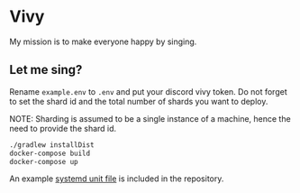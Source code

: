 # Vivy

My mission is to make everyone happy by singing.

## Let me sing?
Rename `example.env` to `.env` and put your discord vivy token. Do not forget to set the shard id 
and the total number of shards you want to deploy.

NOTE: Sharding is assumed to be a single instance of a machine, hence the need to provide the shard id.

```bash
./gradlew installDist
docker-compose build
docker-compose up
```

An example [systemd unit file](systemd/vivy.service) is included in the repository.